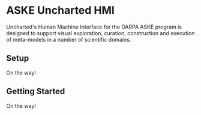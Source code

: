 # ASKE Uncharted HMI

Uncharted's Human Machine Interface for the DARPA ASKE program is designed to support visual exploration, curation, construction and execution of meta-models in a number of scientific domains.

## Setup

On the way!

## Getting Started

On the way!
